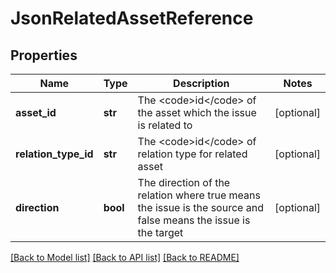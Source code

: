 # JsonRelatedAssetReference

## Properties
Name | Type | Description | Notes
------------ | ------------- | ------------- | -------------
**asset_id** | **str** | The &lt;code&gt;id&lt;/code&gt; of the asset which the issue is related to | [optional] 
**relation_type_id** | **str** | The &lt;code&gt;id&lt;/code&gt; of relation type for related asset | [optional] 
**direction** | **bool** | The direction of the relation where true means the issue is the source and false means the issue is the target | [optional] 

[[Back to Model list]](../README.md#documentation-for-models) [[Back to API list]](../README.md#documentation-for-api-endpoints) [[Back to README]](../README.md)


